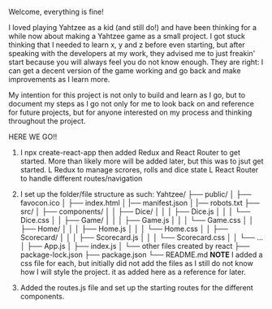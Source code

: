 Welcome, everything is fine!

I loved playing Yahtzee as a kid (and still do!) and have been thinking for a while now about making a Yahtzee game as a small project. I got stuck thinking that I needed to learn x, y and z before even starting, but after speaking with the developers at my work, they advised me to just freakin' start because you will always feel you do not know enough. They are right: I can get a decent version of the game working and go back and make improvements as I learn more.

My intention for this project is not only to build and learn as I go, but to document my steps as I go not only for me to look back on and reference for future projects, but for anyone interested on my process and thinking throughout the project.

HERE WE GO!!

1. I npx create-react-app then added Redux and React Router to get started. More than likely more will be added later, but this was to jsut get started.
    L Redux to manage scrores, rolls and dice state
    L React Router to handle different routes/navigation

2. I set up the folder/file structure as such:
Yahtzee/
├── public/
│   ├── favocon.ico
│   ├── index.html
│   |── manifest.json
│   |── robots.txt
├── src/
│   ├── components/
│   │   ├── Dice/
│   │   │   ├── Dice.js
│   │   │   └── Dice.css
│   │   ├── Game/
│   │   │   ├── Game.js
│   │   │   └── Game.css
│   │   ├── Home/
│   │   │   ├── Home.js
│   │   │   └── Home.css
│   │   ├── Scorecard/
│   │   │   ├── Scorecard.js
│   │   │   └── Scorecard.css
│   │   └── ...
│   ├── App.js
│   ├── index.js
│   └── other files created by react
├── package-lock.json
├── package.json
└── README.md
**NOTE** I added a css file for each, but initially did not add the files as I still do not know how I will style the project. it as added here as a reference for later.

3. Added the routes.js file and set up the starting routes for the different components.